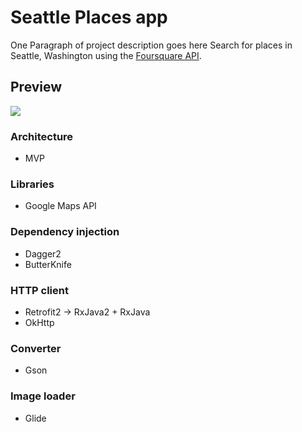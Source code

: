 # Seattle Places app

One Paragraph of project description goes here
Search for places in Seattle, Washington using the [Foursquare API](https://developer.foursquare.com/places-api).

## Preview
<img src="https://raw.githubusercontent.com/rachidKamili/seattle-places-app/master/screenshots/lifecycle.gif">

### Architecture
* MVP

### Libraries
* Google Maps API

### Dependency injection
* Dagger2
* ButterKnife

### HTTP client
* Retrofit2 -> RxJava2 + RxJava
* OkHttp

### Converter
* Gson

### Image loader
* Glide
